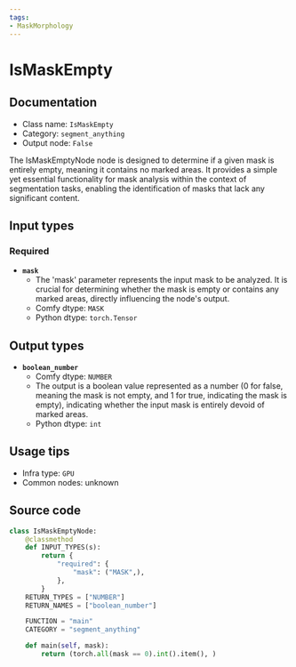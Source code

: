 ```yaml
---
tags:
- MaskMorphology
---
```


# IsMaskEmpty
## Documentation
- Class name: `IsMaskEmpty`
- Category: `segment_anything`
- Output node: `False`

The IsMaskEmptyNode node is designed to determine if a given mask is entirely empty, meaning it contains no marked areas. It provides a simple yet essential functionality for mask analysis within the context of segmentation tasks, enabling the identification of masks that lack any significant content.
## Input types
### Required
- **`mask`**
    - The 'mask' parameter represents the input mask to be analyzed. It is crucial for determining whether the mask is empty or contains any marked areas, directly influencing the node's output.
    - Comfy dtype: `MASK`
    - Python dtype: `torch.Tensor`
## Output types
- **`boolean_number`**
    - Comfy dtype: `NUMBER`
    - The output is a boolean value represented as a number (0 for false, meaning the mask is not empty, and 1 for true, indicating the mask is empty), indicating whether the input mask is entirely devoid of marked areas.
    - Python dtype: `int`
## Usage tips
- Infra type: `GPU`
- Common nodes: unknown


## Source code
```python
class IsMaskEmptyNode:
    @classmethod
    def INPUT_TYPES(s):
        return {
            "required": {
                "mask": ("MASK",),
            },
        }
    RETURN_TYPES = ["NUMBER"]
    RETURN_NAMES = ["boolean_number"]

    FUNCTION = "main"
    CATEGORY = "segment_anything"

    def main(self, mask):
        return (torch.all(mask == 0).int().item(), )

```

